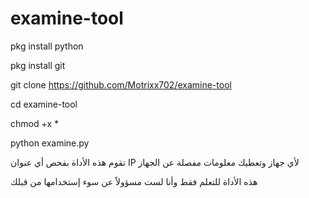 # examine-tool


pkg install python



pkg install git 



git clone https://github.com/Motrixx702/examine-tool



cd examine-tool



chmod +x *



python examine.py



تقوم هذه الأداة بفحص أي عنوان IP لأي جهاز وتعطيك معلومات مفصلة عن الجهاز


هذه الأداة للتعلم فقط وأنا لست مسؤولاً عن سوء إستخدامها من قبلك
